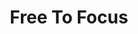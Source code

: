 ---
title: "Free To Focus"
description: 'You will be the same person in five years as you are today except for the people you meet and the books you read. The Distraction Economy wants nothing more than to take our minds off what we need to do today. Why? We call it paying attention for a reason!'
cover: "images/reading/free-to-focus.jpeg"
publishDate: 2020-03-14
authors: "Michael Hyatt"
categories: ["self-mastery & growth"]
status: 🟢
---